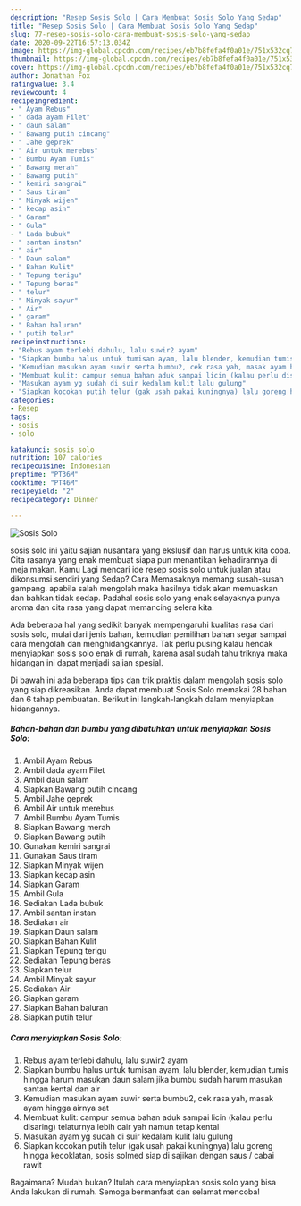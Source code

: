 ```yaml
---
description: "Resep Sosis Solo | Cara Membuat Sosis Solo Yang Sedap"
title: "Resep Sosis Solo | Cara Membuat Sosis Solo Yang Sedap"
slug: 77-resep-sosis-solo-cara-membuat-sosis-solo-yang-sedap
date: 2020-09-22T16:57:13.034Z
image: https://img-global.cpcdn.com/recipes/eb7b8fefa4f0a01e/751x532cq70/sosis-solo-foto-resep-utama.jpg
thumbnail: https://img-global.cpcdn.com/recipes/eb7b8fefa4f0a01e/751x532cq70/sosis-solo-foto-resep-utama.jpg
cover: https://img-global.cpcdn.com/recipes/eb7b8fefa4f0a01e/751x532cq70/sosis-solo-foto-resep-utama.jpg
author: Jonathan Fox
ratingvalue: 3.4
reviewcount: 4
recipeingredient:
- " Ayam Rebus"
- " dada ayam Filet"
- " daun salam"
- " Bawang putih cincang"
- " Jahe geprek"
- " Air untuk merebus"
- " Bumbu Ayam Tumis"
- " Bawang merah"
- " Bawang putih"
- " kemiri sangrai"
- " Saus tiram"
- " Minyak wijen"
- " kecap asin"
- " Garam"
- " Gula"
- " Lada bubuk"
- " santan instan"
- " air"
- " Daun salam"
- " Bahan Kulit"
- " Tepung terigu"
- " Tepung beras"
- " telur"
- " Minyak sayur"
- " Air"
- " garam"
- " Bahan baluran"
- " putih telur"
recipeinstructions:
- "Rebus ayam terlebi dahulu, lalu suwir2 ayam"
- "Siapkan bumbu halus untuk tumisan ayam, lalu blender, kemudian tumis hingga harum masukan daun salam jika bumbu sudah harum masukan santan kental dan air"
- "Kemudian masukan ayam suwir serta bumbu2, cek rasa yah, masak ayam hingga airnya sat"
- "Membuat kulit: campur semua bahan aduk sampai licin (kalau perlu disaring) telaturnya lebih cair yah namun tetap kental"
- "Masukan ayam yg sudah di suir kedalam kulit lalu gulung"
- "Siapkan kocokan putih telur (gak usah pakai kuningnya) lalu goreng hingga kecoklatan, sosis solmed siap di sajikan dengan saus / cabai rawit"
categories:
- Resep
tags:
- sosis
- solo

katakunci: sosis solo 
nutrition: 107 calories
recipecuisine: Indonesian
preptime: "PT36M"
cooktime: "PT46M"
recipeyield: "2"
recipecategory: Dinner

---
```



![Sosis Solo](https://img-global.cpcdn.com/recipes/eb7b8fefa4f0a01e/751x532cq70/sosis-solo-foto-resep-utama.jpg)


sosis solo ini yaitu sajian nusantara yang ekslusif dan harus untuk kita coba. Cita rasanya yang enak membuat siapa pun menantikan kehadirannya di meja makan.
Kamu Lagi mencari ide resep sosis solo untuk jualan atau dikonsumsi sendiri yang Sedap? Cara Memasaknya memang susah-susah gampang. apabila salah mengolah maka hasilnya tidak akan memuaskan dan bahkan tidak sedap. Padahal sosis solo yang enak selayaknya punya aroma dan cita rasa yang dapat memancing selera kita.



Ada beberapa hal yang sedikit banyak mempengaruhi kualitas rasa dari sosis solo, mulai dari jenis bahan, kemudian pemilihan bahan segar sampai cara mengolah dan menghidangkannya. Tak perlu pusing kalau hendak menyiapkan sosis solo enak di rumah, karena asal sudah tahu triknya maka hidangan ini dapat menjadi sajian spesial.


Di bawah ini ada beberapa tips dan trik praktis dalam mengolah sosis solo yang siap dikreasikan. Anda dapat membuat Sosis Solo memakai 28 bahan dan 6 tahap pembuatan. Berikut ini langkah-langkah dalam menyiapkan hidangannya.

<!--inarticleads1-->

##### Bahan-bahan dan bumbu yang dibutuhkan untuk menyiapkan Sosis Solo:

1. Ambil  Ayam Rebus
1. Ambil  dada ayam Filet
1. Ambil  daun salam
1. Siapkan  Bawang putih cincang
1. Ambil  Jahe geprek
1. Ambil  Air untuk merebus
1. Ambil  Bumbu Ayam Tumis
1. Siapkan  Bawang merah
1. Siapkan  Bawang putih
1. Gunakan  kemiri sangrai
1. Gunakan  Saus tiram
1. Siapkan  Minyak wijen
1. Siapkan  kecap asin
1. Siapkan  Garam
1. Ambil  Gula
1. Sediakan  Lada bubuk
1. Ambil  santan instan
1. Sediakan  air
1. Siapkan  Daun salam
1. Siapkan  Bahan Kulit
1. Siapkan  Tepung terigu
1. Sediakan  Tepung beras
1. Siapkan  telur
1. Ambil  Minyak sayur
1. Sediakan  Air
1. Siapkan  garam
1. Siapkan  Bahan baluran
1. Siapkan  putih telur




<!--inarticleads2-->

##### Cara menyiapkan Sosis Solo:

1. Rebus ayam terlebi dahulu, lalu suwir2 ayam
1. Siapkan bumbu halus untuk tumisan ayam, lalu blender, kemudian tumis hingga harum masukan daun salam jika bumbu sudah harum masukan santan kental dan air
1. Kemudian masukan ayam suwir serta bumbu2, cek rasa yah, masak ayam hingga airnya sat
1. Membuat kulit: campur semua bahan aduk sampai licin (kalau perlu disaring) telaturnya lebih cair yah namun tetap kental
1. Masukan ayam yg sudah di suir kedalam kulit lalu gulung
1. Siapkan kocokan putih telur (gak usah pakai kuningnya) lalu goreng hingga kecoklatan, sosis solmed siap di sajikan dengan saus / cabai rawit




Bagaimana? Mudah bukan? Itulah cara menyiapkan sosis solo yang bisa Anda lakukan di rumah. Semoga bermanfaat dan selamat mencoba!
